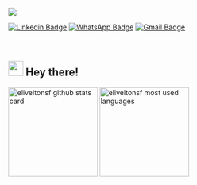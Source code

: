 ![](https://user-images.githubusercontent.com/17456800/236660135-b7712596-68b9-4b16-ab77-0654f0f49620.gif)


[![Linkedin Badge](https://img.shields.io/badge/-LinkedIn-blue?style=flat-square&logo=Linkedin&logoColor=white&link=https://www.linkedin.com/in/eliveltonferreiradev/)](https://www.linkedin.com/in/eliveltonferreiradev/)
[![WhatsApp Badge](https://img.shields.io/badge/-WhatsApp-25D366?style=flat-square&logo=whatsapp&logoColor=white&link=https://wa.me/5585996375272)](https://wa.me/5585996375272)
[![Gmail Badge](https://img.shields.io/badge/-eliveltonferreira.dev@gmail.com-c14438?style=flat-square&logo=Gmail&logoColor=white&link=mailto:eliveltonferreira.dev@gmail.com)](mailto:eliveltonferreira.dev@gmail.com)

<br/>

## <img src="https://media.giphy.com/media/hvRJCLFzcasrR4ia7z/giphy.gif" width="30px" height="30px"> Hey there!
<p>

 <img height="180rem" src="https://github-readme-stats.vercel.app/api?username=eliveltonsf&show_icons=true&icon_color=C95FDD&text_color=718096&bg_color=ffffff00&custom_title=GitHub Stats&title_color=7DB2ED&include_all_commits=true&count_private=true&hide_border=true" alt="eliveltonsf github stats card">

 <img height="180rem" src="https://github-readme-stats.vercel.app/api/top-langs/?username=eliveltonsf&layout=compact&icon_color=805AD5&text_color=718096&title_color=7DB2ED&bg_color=ffffff00&hide_border=true&langs_count=7&hide=Blade" alt="eliveltonsf most used languages">
</p>